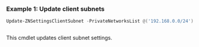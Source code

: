 ### Example 1: Update client subnets
```powershell
Update-ZNSettingsClientSubnet -PrivateNetworksList @('192.168.0.0/24')
```

```output

```

This cmdlet updates client subnet settings.

